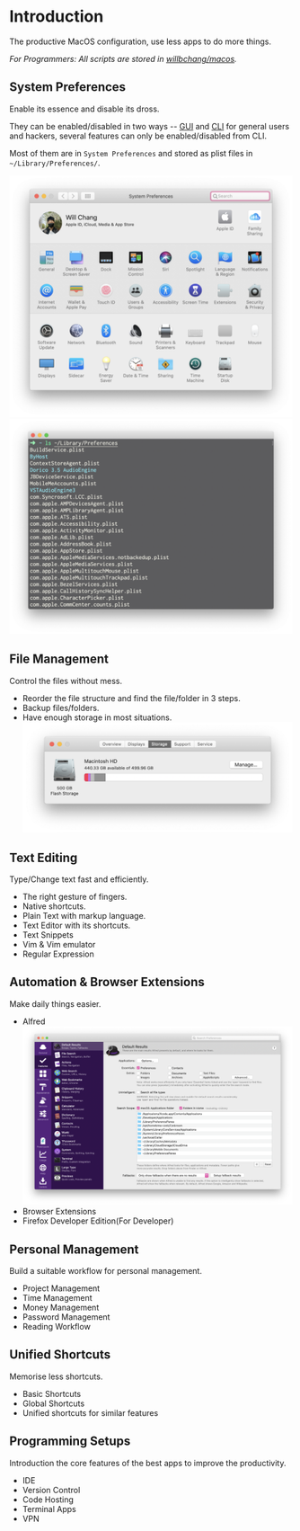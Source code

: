 # Introduction
The productive MacOS configuration, use less apps to do more things.

*For Programmers: All scripts are stored in [willbchang/macos](https://github.com/willbchang/macos).*

## System Preferences
Enable its essence and disable its dross.

They can be enabled/disabled in two ways -- [GUI](https://en.wikipedia.org/wiki/Graphical_user_interface) and [CLI](https://en.wikipedia.org/wiki/Command-line_interface) for general users and hackers, several features can only be enabled/disabled from CLI.

Most of them are in `System Preferences` and stored as plist files in `~/Library/Preferences/`.

![system-preferences](assets/system-preferences-ui-overview.png)
![library-preferences](assets/system-preferences-terminal-library.png)

## File Management
Control the files without mess.
- Reorder the file structure and find the file/folder in 3 steps.
- Backup files/folders.
- Have enough storage in most situations.
  ![file-structure-storage](./assets/file-structure-storage.png)

## Text Editing
Type/Change text fast and efficiently.
- The right gesture of fingers.
- Native shortcuts.
- Plain Text with markup language.
- Text Editor with its shortcuts.
- Text Snippets
- Vim & Vim emulator  
- Regular Expression

## Automation & Browser Extensions
Make daily things easier.
- Alfred
  ![Alfred Features](assets/alfred-features.png)
- Browser Extensions
- Firefox Developer Edition(For Developer)

## Personal Management
Build a suitable workflow for personal management.
- Project Management
- Time Management
- Money Management
- Password Management
- Reading Workflow

## Unified Shortcuts
Memorise less shortcuts.
- Basic Shortcuts
- Global Shortcuts
- Unified shortcuts for similar features 

## Programming Setups
Introduction the core features of the best apps to improve the productivity.
- IDE
- Version Control
- Code Hosting
- Terminal Apps
- VPN

<!--
## Body Gesture and Relaxing
- Alexander Technique
## Music Composition
- EarMaster 7
- Dorico 3.5
-->

